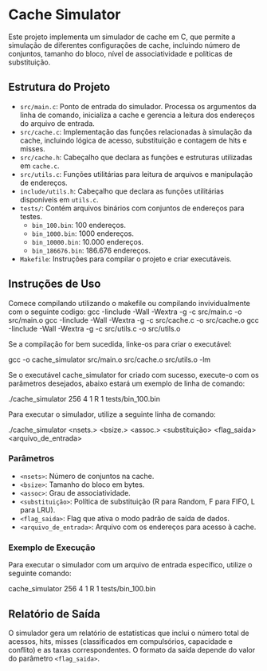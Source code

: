 # Cache Simulator

Este projeto implementa um simulador de cache em C, que permite a simulação de diferentes configurações de cache, incluindo número de conjuntos, tamanho do bloco, nível de associatividade e políticas de substituição.

## Estrutura do Projeto

- `src/main.c`: Ponto de entrada do simulador. Processa os argumentos da linha de comando, inicializa a cache e gerencia a leitura dos endereços do arquivo de entrada.
- `src/cache.c`: Implementação das funções relacionadas à simulação da cache, incluindo lógica de acesso, substituição e contagem de hits e misses.
- `src/cache.h`: Cabeçalho que declara as funções e estruturas utilizadas em `cache.c`.
- `src/utils.c`: Funções utilitárias para leitura de arquivos e manipulação de endereços.
- `include/utils.h`: Cabeçalho que declara as funções utilitárias disponíveis em `utils.c`.
- `tests/`: Contém arquivos binários com conjuntos de endereços para testes.
  - `bin_100.bin`: 100 endereços.
  - `bin_1000.bin`: 1000 endereços.
  - `bin_10000.bin`: 10.000 endereços.
  - `bin_186676.bin`: 186.676 endereços.
- `Makefile`: Instruções para compilar o projeto e criar executáveis.

## Instruções de Uso

Comece compilando utilizando o makefile ou compilando invividualmente com o seguinte codigo:
gcc -Iinclude -Wall -Wextra -g -c src/main.c -o src/main.o
gcc -Iinclude -Wall -Wextra -g -c src/cache.c -o src/cache.o
gcc -Iinclude -Wall -Wextra -g -c src/utils.c -o src/utils.o

Se a compilação for bem sucedida, linke-os para criar o executável:

gcc -o cache_simulator src/main.o src/cache.o src/utils.o -lm

Se o executável cache_simulator for criado com sucesso, execute-o com os parâmetros desejados, abaixo estará um
exemplo de linha de comando:

./cache_simulator 256 4 1 R 1 tests/bin_100.bin

Para executar o simulador, utilize a seguinte linha de comando:

./cache_simulator <nsets.> <bsize.> <assoc.> <substituição> <flag_saida> <arquivo_de_entrada>

### Parâmetros

- `<nsets>`: Número de conjuntos na cache.
- `<bsize>`: Tamanho do bloco em bytes.
- `<assoc>`: Grau de associatividade.
- `<substituição>`: Política de substituição (R para Random, F para FIFO, L para LRU).
- `<flag_saida>`: Flag que ativa o modo padrão de saída de dados.
- `<arquivo_de_entrada>`: Arquivo com os endereços para acesso à cache.

### Exemplo de Execução

Para executar o simulador com um arquivo de entrada específico, utilize o seguinte comando:

cache_simulator 256 4 1 R 1 tests/bin_100.bin

## Relatório de Saída

O simulador gera um relatório de estatísticas que inclui o número total de acessos, hits, misses (classificados em compulsórios, capacidade e conflito) e as taxas correspondentes. O formato da saída depende do valor do parâmetro `<flag_saida>`.
